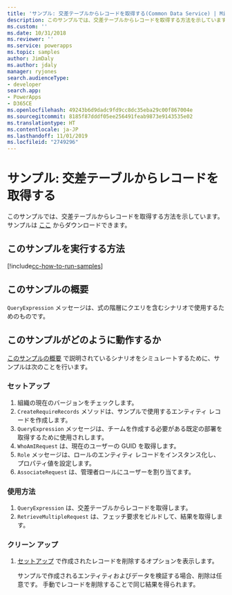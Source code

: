 ```yaml
---
title: 'サンプル: 交差テーブルからレコードを取得する(Common Data Service) | Microsoft Docs'
description: このサンプルでは、交差テーブルからレコードを取得する方法を示しています。
ms.custom: ''
ms.date: 10/31/2018
ms.reviewer: ''
ms.service: powerapps
ms.topic: samples
author: JimDaly
ms.author: jdaly
manager: ryjones
search.audienceType:
- developer
search.app:
- PowerApps
- D365CE
ms.openlocfilehash: 49243b6d9dadc9fd9cc8dc35eba29c00f867004e
ms.sourcegitcommit: 8185f87dddf05ee256491feab9873e9143535e02
ms.translationtype: HT
ms.contentlocale: ja-JP
ms.lasthandoff: 11/01/2019
ms.locfileid: "2749296"
---
```

# <a name="sample-retrieve-records-from-an-intersect-table"></a>サンプル: 交差テーブルからレコードを取得する

<!-- https://docs.microsoft.com/dynamics365/customer-engagement/developer/org-service/sample-retrieve-records-intersect-table -->
 このサンプルでは、交差テーブルからレコードを取得する方法を示しています。 サンプルは [ここ](https://github.com/Microsoft/PowerApps-Samples/tree/master/cds/orgsvc/C%23/RetrieveRecordsFromIntersectTable) からダウンロードできます。

## <a name="how-to-run-this-sample"></a>このサンプルを実行する方法

[!include[cc-how-to-run-samples](../../includes/cc-how-to-run-samples.md)]

## <a name="what-this-sample-does"></a>このサンプルの概要

`QueryExpression` メッセージは、式の階層にクエリを含むシナリオで使用するためのものです。

## <a name="how-this-sample-works"></a>このサンプルがどのように動作するか

[このサンプルの概要](#what-this-sample-does) で説明されているシナリオをシミュレートするために、サンプルは次のことを行います。

### <a name="setup"></a>セットアップ

1. 組織の現在のバージョンをチェックします。 
1. `CreateRequireRecords` メソッドは、サンプルで使用するエンティティ レコードを作成します。
1. `QueryExpression` メッセージは、チームを作成する必要がある既定の部署を取得するために使用されします。
1. `WhoAmIRequest` は、現在のユーザーの GUID を取得します。
1. `Role` メッセージは、ロールのエンティティ レコードをインスタンス化し、プロパティ値を設定します。
1. `AssociateRequest` は、管理者ロールにユーザーを割り当てます。 

### <a name="demonstrate"></a>使用方法

1. `QueryExpression` は、交差テーブルからレコードを取得します。
1. `RetrieveMultipleRequest` は、フェッチ要求をビルドして、結果を取得します。
### <a name="clean-up"></a>クリーン アップ

1. [セットアップ](#setup) で作成されたレコードを削除するオプションを表示します。

    サンプルで作成されるエンティティおよびデータを検証する場合、削除は任意です。 手動でレコードを削除することで同じ結果を得られます。
